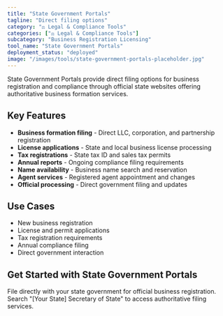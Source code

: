 ```yaml
---
title: "State Government Portals"
tagline: "Direct filing options"
category: "⚖️ Legal & Compliance Tools"
categories: ["⚖️ Legal & Compliance Tools"]
subcategory: "Business Registration Licensing"
tool_name: "State Government Portals"
deployment_status: "deployed"
image: "/images/tools/state-government-portals-placeholder.jpg"
---
```

State Government Portals provide direct filing options for business registration and compliance through official state websites offering authoritative business formation services.

## Key Features

- **Business formation filing** - Direct LLC, corporation, and partnership registration
- **License applications** - State and local business license processing
- **Tax registrations** - State tax ID and sales tax permits
- **Annual reports** - Ongoing compliance filing requirements
- **Name availability** - Business name search and reservation
- **Agent services** - Registered agent appointment and changes
- **Official processing** - Direct government filing and updates

## Use Cases

- New business registration
- License and permit applications
- Tax registration requirements
- Annual compliance filing
- Direct government interaction

## Get Started with State Government Portals

File directly with your state government for official business registration. Search "[Your State] Secretary of State" to access authoritative filing services.
